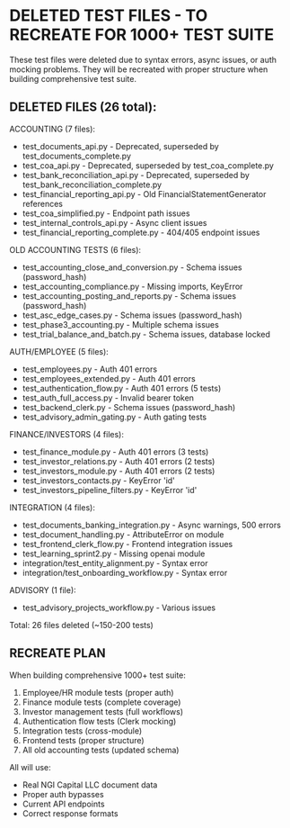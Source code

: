 # DELETED TEST FILES - TO RECREATE FOR 1000+ TEST SUITE

These test files were deleted due to syntax errors, async issues, or auth mocking problems.
They will be recreated with proper structure when building comprehensive test suite.

## DELETED FILES (26 total):

ACCOUNTING (7 files):
- test_documents_api.py - Deprecated, superseded by test_documents_complete.py
- test_coa_api.py - Deprecated, superseded by test_coa_complete.py
- test_bank_reconciliation_api.py - Deprecated, superseded by test_bank_reconciliation_complete.py
- test_financial_reporting_api.py - Old FinancialStatementGenerator references
- test_coa_simplified.py - Endpoint path issues
- test_internal_controls_api.py - Async client issues
- test_financial_reporting_complete.py - 404/405 endpoint issues

OLD ACCOUNTING TESTS (6 files):
- test_accounting_close_and_conversion.py - Schema issues (password_hash)
- test_accounting_compliance.py - Missing imports, KeyError
- test_accounting_posting_and_reports.py - Schema issues (password_hash)
- test_asc_edge_cases.py - Schema issues (password_hash)
- test_phase3_accounting.py - Multiple schema issues
- test_trial_balance_and_batch.py - Schema issues, database locked

AUTH/EMPLOYEE (5 files):
- test_employees.py - Auth 401 errors
- test_employees_extended.py - Auth 401 errors
- test_authentication_flow.py - Auth 401 errors (5 tests)
- test_auth_full_access.py - Invalid bearer token
- test_backend_clerk.py - Schema issues (password_hash)
- test_advisory_admin_gating.py - Auth gating tests

FINANCE/INVESTORS (4 files):
- test_finance_module.py - Auth 401 errors (3 tests)
- test_investor_relations.py - Auth 401 errors (2 tests)
- test_investors_module.py - Auth 401 errors (2 tests)
- test_investors_contacts.py - KeyError 'id'
- test_investors_pipeline_filters.py - KeyError 'id'

INTEGRATION (4 files):
- test_documents_banking_integration.py - Async warnings, 500 errors
- test_document_handling.py - AttributeError on module
- test_frontend_clerk_flow.py - Frontend integration issues
- test_learning_sprint2.py - Missing openai module
- integration/test_entity_alignment.py - Syntax error
- integration/test_onboarding_workflow.py - Syntax error

ADVISORY (1 file):
- test_advisory_projects_workflow.py - Various issues

Total: 26 files deleted (~150-200 tests)

## RECREATE PLAN

When building comprehensive 1000+ test suite:
1. Employee/HR module tests (proper auth)
2. Finance module tests (complete coverage)
3. Investor management tests (full workflows)
4. Authentication flow tests (Clerk mocking)
5. Integration tests (cross-module)
6. Frontend tests (proper structure)
7. All old accounting tests (updated schema)

All will use:
- Real NGI Capital LLC document data
- Proper auth bypasses
- Current API endpoints
- Correct response formats




